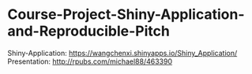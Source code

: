 # Course-Project-Shiny-Application-and-Reproducible-Pitch
Shiny-Application: https://wangchenxi.shinyapps.io/Shiny_Application/
Presentation: http://rpubs.com/michael88/463390
